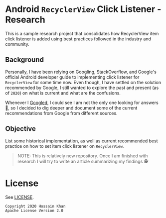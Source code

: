 # Android `RecyclerView` Click Listener - Research
This is a sample research project that consolidates how RecyclerView item click listener is 
added using best practices followed in the industry and community.

## Background
Personally, I have been relying on Googling, StackOverflow, and Google's official Android developer 
guide to implementing click listener for `RecyclerView` for some time now. Even though, I have 
settled on the solution recommended by Google, I still wanted to explore the past and 
present (as of `2020`) on what is current and what are the confusions.

Whenever I [Googled](https://www.google.com/search?q=android+recyclerview+click+listener), 
I could see I am not the only one looking for answers 🤷, 
so I decided to dig deeper and document some of the current recommendations from Google
from different sources. 

## Objective

List some historical implementation, as well as current recommended best practice on how to set 
item click listener on `RecyclerView`.

> NOTE: This is relatively new repository. Once I am finished with research I will try to 
> write an article summarizing my findings 🕵️

# License

See [LICENSE](https://github.com/amardeshbd/android-recyclerview-onclick-listener/blob/master/LICENSE).

```
Copyright 2020 Hossain Khan
Apache License Version 2.0
```
